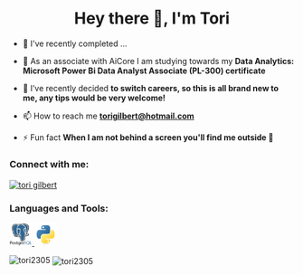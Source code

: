 <h1 align="center">Hey there 🤸, I'm Tori</h1>

- 🔭 I've recently completed ...

- 🌱 As an associate with AiCore I am studying towards my **Data Analytics: Microsoft Power Bi Data Analyst Associate (PL-300) certificate**

- 👯 I’ve recently decided **to switch careers, so this is all brand new to me, any tips would be very welcome!**

- 📫 How to reach me **torigilbert@hotmail.com**

- ⚡ Fun fact **When I am not behind a screen you'll find me outside 🍃**

<h3 align="left">Connect with me:</h3>
<p align="left">
<a href="https://linkedin.com/in/tori-gilbert" target="blank"><img align="center" src="https://raw.githubusercontent.com/rahuldkjain/github-profile-readme-generator/master/src/images/icons/Social/linked-in-alt.svg" alt="tori gilbert" height="30" width="40" /></a>
</p>

<h3 align="left">Languages and Tools:</h3>
<p align="left"> <a href="https://www.postgresql.org" target="_blank" rel="noreferrer"> <img src="https://raw.githubusercontent.com/devicons/devicon/master/icons/postgresql/postgresql-original-wordmark.svg" alt="postgresql" width="40" height="40"/> </a> <a href="https://www.python.org" target="_blank" rel="noreferrer"> <img src="https://raw.githubusercontent.com/devicons/devicon/master/icons/python/python-original.svg" alt="python" width="40" height="40"/> </a> </p>

<p><img align="left" src="https://github-readme-stats.vercel.app/api/top-langs?username=tori2305&show_icons=true&locale=en&layout=compact" alt="tori2305" /></p>

<p>&nbsp;<img align="center" src="https://github-readme-stats.vercel.app/api?username=tori2305&show_icons=true&locale=en" alt="tori2305" /></p>
